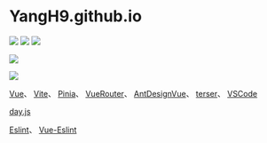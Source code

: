 # YangH9.github.io

[![](https://img.shields.io/badge/Vue.js-3.3-4FC08D?logo=vue.js&logoColor=4FC08D)](https://vuejs.org/)
[![](https://img.shields.io/badge/Vite-4.4-a750fe?logo=Vite&logoColor=a750fe)](https://cn.vitejs.dev/)
[![](https://img.shields.io/badge/Pinia-2.1-ffd34f?logo=Pinia&logoColor=ffd34f)](https://pinia.vuejs.org/zh/)

[![](https://github-readme-stats.vercel.app/api?username=yangh9&title_color=ff69b4&text_color=718096&bg_color=ffffff00&icon_color=87ceeb&show_icons=true)](https://github.com/yangh9)

[![](https://github-readme-stats.vercel.app/api/top-langs/?username=yangh9&title_color=ff69b4&text_color=718096&icon_color=87ceeb&bg_color=ffffff00)](https://github.com/yangh9)

[Vue](https://cn.vuejs.org/)、
[Vite](https://cn.vitejs.dev/)、
[Pinia](https://pinia.vuejs.org/zh/)、
[VueRouter](https://router.vuejs.org/zh/)、
[AntDesignVue](https://www.antdv.com/docs/vue/introduce-cn)、
[terser](https://terser.org/)、
[VSCode](https://code.visualstudio.com/)

[day.js](https://day.js.org/docs/zh-CN/display/format)

[Eslint](http://eslint.cn/docs/rules/)、
[Vue-Eslint](https://eslint.vuejs.org/rules/)
